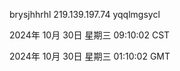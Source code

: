 brysjhhrhl 219.139.197.74 yqqlmgsycl

2024年 10月 30日 星期三 09:10:02 CST

2024年 10月 30日 星期三 01:10:02 GMT
